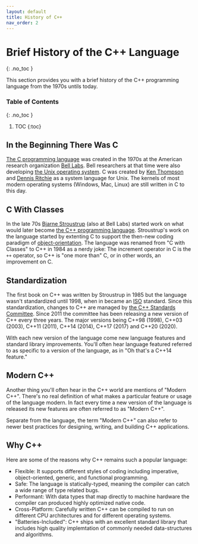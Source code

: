 ```yaml
---
layout: default
title: History of C++
nav_order: 2
---
```


<!--prettier-ignore-start-->
# Brief History of the C++ Language
{: .no_toc }

This section provides you with a brief history of the C++ programming language from the 1970s untils today.

### Table of Contents
{: .no_toc }  

1. TOC
{:toc}

<!--prettier-ignore-end-->

## In the Beginning There Was C

[The C programming language](<https://en.wikipedia.org/wiki/C_(programming_language)>) was created in the 1970s at the American research organization [Bell Labs](https://en.wikipedia.org/wiki/Bell_Labs). Bell researchers at that time were also developing [the Unix operating system](https://en.wikipedia.org/wiki/Unix). C was created by [Ken Thompson](https://en.wikipedia.org/wiki/Ken_Thompson) and [Dennis Ritchie](https://en.wikipedia.org/wiki/Dennis_Ritchie) as a system language for Unix. The kernels of most modern operating systems (Windows, Mac, Linux) are still written in C to this day.

## C With Classes

In the late 70s [Bjarne Stroustrup](https://en.wikipedia.org/wiki/Bjarne_Stroustrup) (also at Bell Labs) started work on what would later become [the C++ programming language](https://en.wikipedia.org/wiki/C%2B%2B). Stroustrup's work on the language started by extenting C to support the then-new coding paradigm of [object-orientation](https://en.wikipedia.org/wiki/Object-oriented_programming). The language was renamed from "C with Classes" to C++ in 1984 as a nerdy joke: The increment operator in C is the `++` operator, so C++ is "one more than" C, or in other words, an improvement on C.

## Standardization

The first book on C++ was written by Stroustrup in 1985 but the language wasn't standardized until 1998, when in became an [ISO](https://en.wikipedia.org/wiki/International_Organization_for_Standardization) standard. Since this standardization, changes to C++ are managed by [the C++ Standards Committee](https://isocpp.org/std/the-committee). Since 2011 the committee has been releasing a new version of C++ every three years. The major versions being C++98 (1998), C++03 (2003), C++11 (2011), C++14 (2014), C++17 (2017) and C++20 (2020).

With each new version of the language come new language features and standard library improvements. You'll often hear language featured referred to as specific to a version of the language, as in "Oh that's a C++14 feature."

## Modern C++

Another thing you'll often hear in the C++ world are mentions of "Modern C++". There's no real definition of what makes a particular feature or usage of the language modern. In fact every time a new version of the language is released its new features are often referred to as "Modern C++".

Separate from the language, the term "Modern C++" can also refer to newer best practices for designing, writing, and building C++ applications.

## Why C++

Here are some of the reasons why C++ remains such a popular language:

- Flexible: It supports different styles of coding including imperative, object-oriented, generic, and functional programming.
- Safe: The language is statically-typed, meaning the compiler can catch a wide range of type related bugs.
- Performant: With data types that map directly to machine hardware the compiler can produced highly optimized native code.
- Cross-Platform: Carefully written C++ can be compiled to run on different CPU architectures and for different operating systems.
- "Batteries-Included": C++ ships with an excellent standard library that includes high quality implemtation of commonly needed data-structures and algorithms.

